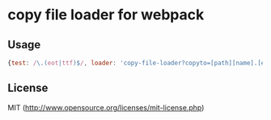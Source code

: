 # copy file loader for webpack

## Usage

```javascript
{test: /\.(eot|ttf)$/, loader: 'copy-file-loader?copyto=[path][name].[ext]&context=./src/'}
```

## License

MIT (http://www.opensource.org/licenses/mit-license.php)
